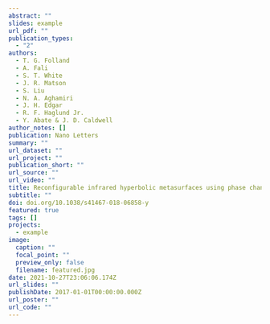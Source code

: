 ```yaml
---
abstract: ""
slides: example
url_pdf: ""
publication_types:
  - "2"
authors:
  - T. G. Folland
  - A. Fali
  - S. T. White
  - J. R. Matson
  - S. Liu
  - N. A. Aghamiri
  - J. H. Edgar
  - R. F. Haglund Jr.
  - Y. Abate & J. D. Caldwell
author_notes: []
publication: Nano Letters
summary: ""
url_dataset: ""
url_project: ""
publication_short: ""
url_source: ""
url_video: ""
title: Reconfigurable infrared hyperbolic metasurfaces using phase change materials
subtitle: ""
doi: doi.org/10.1038/s41467-018-06858-y
featured: true
tags: []
projects:
  - example
image:
  caption: ""
  focal_point: ""
  preview_only: false
  filename: featured.jpg
date: 2021-10-27T23:06:06.174Z
url_slides: ""
publishDate: 2017-01-01T00:00:00.000Z
url_poster: ""
url_code: ""
---
```

